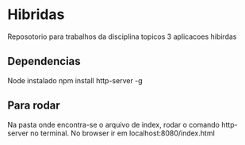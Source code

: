 # Hibridas
Reposotorio para trabalhos da disciplina topicos 3 aplicacoes hibirdas

## Dependencias
Node instalado
npm install http-server -g

## Para rodar

Na pasta onde encontra-se o arquivo de index, rodar o comando http-server no terminal.
No browser ir em localhost:8080/index.html